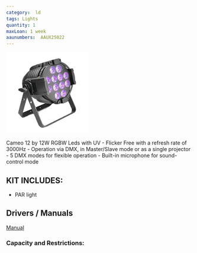 ```yaml
---
category:  ld
tags: Lights
quantity: 1
maxLoan: 1 week
aaunumbers:  AAUX25022
---
```

![Parabolic 12 by 12W RGBW](/assets/images/equip/cameoPar12.png)

Cameo 12 by 12W RGBW Leds with UV - Flicker Free with a refresh rate of 3000Hz - Operation via DMX, in Master/Slave mode or as a single projector - 5 DMX modes for flexible operation - Built-in microphone for sound-control mode
## KIT INCLUDES:
-  PAR light

## Drivers / Manuals
[Manual](https://www.ltt-versand.de/media/pdf/7e/0a/3a/131000040_Anleitung.pdf)



### Capacity and Restrictions:
